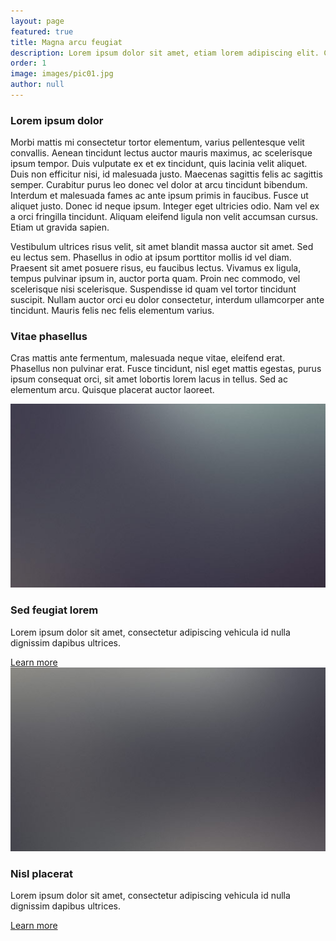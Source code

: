```yaml
---
layout: page
featured: true
title: Magna arcu feugiat
description: Lorem ipsum dolor sit amet, etiam lorem adipiscing elit. Cras turpis ante, nullam sit amet turpis non, sollicitudin posuere urna. Mauris id tellus arcu. Nunc vehicula id nulla dignissim dapibus. Nullam ultrices, neque et faucibus viverra, ex nulla cursus.
order: 1
image: images/pic01.jpg
author: null
---
```

<h3 class="major">Lorem ipsum dolor</h3>
<p>Morbi mattis mi consectetur tortor elementum, varius pellentesque velit convallis. Aenean tincidunt lectus auctor mauris maximus, ac scelerisque ipsum tempor. Duis vulputate ex et ex tincidunt, quis lacinia velit aliquet. Duis non efficitur nisi, id malesuada justo. Maecenas sagittis felis ac sagittis semper. Curabitur purus leo donec vel dolor at arcu tincidunt bibendum. Interdum et malesuada fames ac ante ipsum primis in faucibus. Fusce ut aliquet justo. Donec id neque ipsum. Integer eget ultricies odio. Nam vel ex a orci fringilla tincidunt. Aliquam eleifend ligula non velit accumsan cursus. Etiam ut gravida sapien.</p>

<p>Vestibulum ultrices risus velit, sit amet blandit massa auctor sit amet. Sed eu lectus sem. Phasellus in odio at ipsum porttitor mollis id vel diam. Praesent sit amet posuere risus, eu faucibus lectus. Vivamus ex ligula, tempus pulvinar ipsum in, auctor porta quam. Proin nec commodo, vel scelerisque nisi scelerisque. Suspendisse id quam vel tortor tincidunt suscipit. Nullam auctor orci eu dolor consectetur, interdum ullamcorper ante tincidunt. Mauris felis nec felis elementum varius.</p>

<h3 class="major">Vitae phasellus</h3>
<p>Cras mattis ante fermentum, malesuada neque vitae, eleifend erat. Phasellus non pulvinar erat. Fusce tincidunt, nisl eget mattis egestas, purus ipsum consequat orci, sit amet lobortis lorem lacus in tellus. Sed ac elementum arcu. Quisque placerat auctor laoreet.</p>

<section class="features">
<article>
<a href="#" class="image"><img src="images/pic04.jpg" alt="" /></a>
<h3 class="major">Sed feugiat lorem</h3>
<p>Lorem ipsum dolor sit amet, consectetur adipiscing vehicula id nulla dignissim dapibus ultrices.</p>
<a href="#" class="special">Learn more</a>
</article>
<article>
<a href="#" class="image"><img src="images/pic05.jpg" alt="" /></a>
<h3 class="major">Nisl placerat</h3>
<p>Lorem ipsum dolor sit amet, consectetur adipiscing vehicula id nulla dignissim dapibus ultrices.</p>
<a href="#" class="special">Learn more</a>
</article>
</section>
